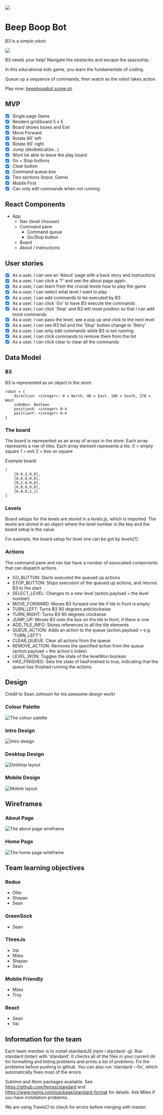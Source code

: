 ![](docs/b3%20demo%20first%20levels.webp)

# Beep Boop Bot

B3 is a simple robot:

![](docs/b3-robot.png)

B3 needs your help! Navigate the obstacles and escape the spaceship.

In this educational kids game, you learn the fundamentals of coding.

Queue up a sequence of commands, then watch as the robot takes action.

Play now: [beepboopbot.surge.sh](https://beepboopbot.surge.sh/)

## MVP

- [x] Single page Game
- [x] Renders grid/board 5 x 5
- [x] Board shows boxes and Exit
- [x] Move Forward
- [x] Rotate 90' left
- [x] Rotate 90' right
- [x] Jump (deobsticalize...)
- [x] Wont be able to leave the play board
- [x] Go + Stop buttons
- [x] Clear button
- [x] Command queue box
- [x] Two sections (Input, Game)
- [x] Mobile First
- [x] Can only edit commands when not running

## React Components

* App
	* Nav (level chooser)
	* Command pane
		* Command queue
		* Go/Stop button
	* Board
	* About / Instructions

## User stories

- [x] As a user, I can see an 'About' page with a back story and instructions
- [x] As a user, I can click a '?' and see the about page again
- [x] As a user, I can learn from the crucial levels how to play the game
- [x] As a user, I can select what level I want to play
- [x] As a user, I can add commands to be executed by B3
- [x] As a user, I can click 'Go' to have B3 execute the commands
- [x] As a user, I can click 'Stop' and B3 will reset position so that I can add more commands
- [x] As a user, I can pass the level, see a pop up and click to the next level
- [x] As a user, I can see B3 fail and the 'Stop' button change to 'Retry'
- [x] As a user, I can only edit commands while B3 is not running
- [x] As a user, I can click commands to remove them from the list
- [x] As a user, I can click clear to clear all the commands

## Data Model

### B3
B3 is represented as an object in the store:
```
robot = {
	direction: <integer>: 0 = North, 90 = East, 180 = South, 270 = West
	isOnBox: Boolean
	positionX: <integer> 0-4
	positionY: <integer> 0-4
}
```

### The board
The board is represented as an array of arrays in the store. Each array represents a row of tiles. Each array element represents a tile.
0 = empty square
1 = exit
2 = box on square

Example board:
```
[
	[0,0,2,0,0],
	[0,0,0,0,0],
	[0,2,0,0,0],
	[0,0,0,0,0],
	[0,0,0,2,1]
]
```

### Levels
Board setups for the levels are stored in a levels.js, which is imported. The levels are stored in an object where the level number is the key and the board setup is the value.

For example, the board setup for level one can be got by levels[1].

### Actions
The command pane and nav bar have a number of assocaited components that can dispatch actions.
* GO_BUTTON: Starts executed the queued up actions
* STOP_BUTTON: Stops execution of the queued up actions, and returns B3 to the start
* SELECT_LEVEL: Changes to a new level (action.payload = <integer> the level number)
* MOVE_FORWARD: Moves B3 forward one tile if tile in front is empty
* TURN_LEFT: Turns B3 90 degrees anticlockwise
* TURN_RIGHT: Turns B3 90 degrees clockwise
* JUMP_UP: Moves B3 onto the box on the tile in front, if there is one
* ADD_TILE_INFO: Stores references to all the tile elements
* QUEUE_ACTION: Adds an action to the queue (action.payload = <string> e.g. 'TURN_LEFT')
* CLEAR_QUEUE: Clear all actions from the queue
* REMOVE_ACTION: Removes the specified action from the queue (action.payload = <integer> the action's index)
* LEVEL_WON: Toggles the state of the levelWon boolean
* HAS_FINISHED: Sets the state of hasFinished to true, indicating that the queue has finished running the actions

## Design
Credit to Sean Johnson for his awesome design work!
### Colour Palette
![The colour palette](https://s32.postimg.org/5aq42p8hx/colours.png "Colour Palette")

### Intro Design
![Intro design](https://s32.postimg.org/7hqkqxyed/Layout_B3_Intro.png "Intro Design")

### Desktop Design
![Desktop layout](https://s31.postimg.org/dqi2d0l7f/Layout_B3.png "Desktop Design")

### Mobile Design
![Mobile layout](https://s32.postimg.org/4dzj6o89h/Layout_B3_Mobile.png "Mobile Design")

## Wireframes

### About Page
![The about page wireframe](https://s31.postimg.org/crq66ae1n/About_Page.png "About Page")

### Home Page
![The home page wireframe](https://s31.postimg.org/dh3g2brdn/Home_Wireframe.png "Home Page")

## Team learning objectives

### Redux

* Ollie
* Shayan
* Sean

### GreenSock

* Sean

### ThreeJs

* Vai
* Miles
* Shayan
* Sean

### Mobile Friendly

* Miles
* Troy

### React

* Sean
* Vai

## Information for the team

Each team member is to install standardJS (npm i standard -g).
Run standard (linter) with 'standard'. It checks all of the files in your current dir for formatting and linting problems and prints a list of problems. Fix the problems before pushing to github. You can also run 'standard --fix', which automatically fixes most of the errors.

Sublime and Atom packages available. See https://github.com/feross/standard and https://www.npmjs.com/package/standard-format for details. Ask Miles if you have installation problems.

We are using TravisCI to check for errors before merging with master.
